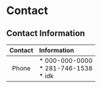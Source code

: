 # Contact

## Contact Information

| Contact | Information |
| :---: | :--- |
| Phone | * 000-000-0000<br /> * 281-746-1538<br /> * idk